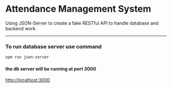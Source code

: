 # Attendance Management System

Using JSON-Server to create a fake RESTful API to handle database and backend work.

---

### To run database server use command

```bash
npm run json:server
```

#### the db server will be running at port 3000

[http://localhost:3000](http://localhost:3000)
